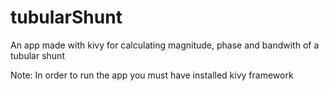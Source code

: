 # tubularShunt
An app made with kivy for calculating magnitude, phase and bandwith of a tubular shunt

Note: In order to run the app you must have installed kivy framework

